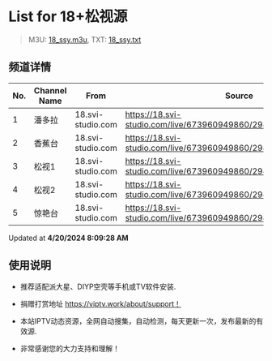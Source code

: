 # List for **18+松视源**

> M3U: [18_ssy.m3u](/18_ssy.m3u), TXT: [18_ssy.txt](/txt/18_ssy.txt)

## 频道详情

| No. | Channel Name | From | Source |
| --- | ------------ | ---- | ------ |
| 1 | 潘多拉 | 18.svi-studio.com | <https://18.svi-studio.com/live/673960949860/294164781253/3.m3u8> |
| 2 | 香蕉台 | 18.svi-studio.com | <https://18.svi-studio.com/live/673960949860/294164781253/4.m3u8> |
| 3 | 松视1 | 18.svi-studio.com | <https://18.svi-studio.com/live/673960949860/294164781253/5.m3u8> |
| 4 | 松视2 | 18.svi-studio.com | <https://18.svi-studio.com/live/673960949860/294164781253/6.m3u8> |
| 5 | 惊艳台 | 18.svi-studio.com | <https://18.svi-studio.com/live/673960949860/294164781253/01.m3u8> |

Updated at **4/20/2024 8:09:28 AM**

## 使用说明

- 推荐适配派大星、DIYP空壳等手机或TV软件安装.

- 捐赠打赏地址 <https://viptv.work/about/support！>

- 本站IPTV动态资源，全网自动搜集，自动检测，每天更新一次，发布最新的有效源.

- 非常感谢您的大力支持和理解！
